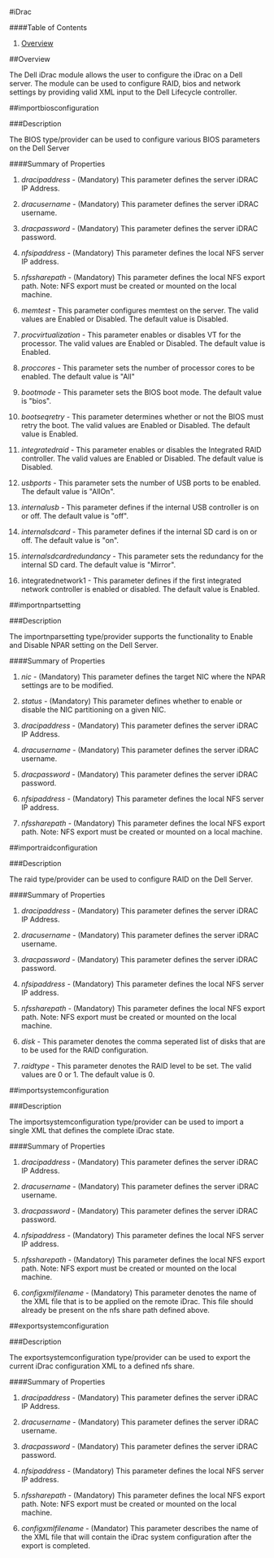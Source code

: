 #iDrac

####Table of Contents

1. [Overview](#overview)

##Overview

The Dell iDrac module allows the user to configure the iDrac on a Dell server. The module can be used to configure RAID, bios and network settings by providing valid XML input to the Dell Lifecycle controller.

##importbiosconfiguration

###Description

The BIOS type/provider can be used to configure various BIOS parameters
on the Dell Server

####Summary of Properties

1. _dracipaddress_ - (Mandatory) This parameter defines the server iDRAC IP Address.
    
2. _dracusername_ - (Mandatory) This parameter defines the server iDRAC username.
				
3. _dracpassword_ - (Mandatory) This parameter defines the server iDRAC password.
				
4. _nfsipaddress_ - (Mandatory) This parameter defines the local NFS server IP address.
	
5. _nfssharepath_ - (Mandatory) This parameter defines the local NFS export path. Note: NFS export must be created or mounted on the local machine.
  
6. _memtest_ - This parameter configures memtest on the server. The valid values are Enabled or Disabled. The default value is Disabled.

7. _procvirtualization_ - This parameter enables or disables VT for the processor. The valid values are Enabled or Disabled. The default value is Enabled.

8. _proccores_ - This parameter sets the number of processor cores to be enabled. The default value is "All"

9. _bootmode_ - This parameter sets the BIOS boot mode. The default value is "bios".

10. _bootseqretry_ - This parameter determines whether or not the BIOS must retry the boot. The valid values are Enabled or Disabled. The default value is Enabled.

11. _integratedraid_ - This parameter enables or disables the Integrated RAID controller. The valid values are Enabled or Disabled. The default value is Disabled.
    
12. _usbports_ - This parameter sets the number of USB ports to be enabled. The default value is "AllOn".

13. _internalusb_ - This parameter defines if the internal USB controller is on or off. The default value is "off".

14. _internalsdcard_ - This parameter defines if the internal SD card is on or off. The default value is "on".

15. _internalsdcardredundancy_ - This parameter sets the redundancy for the internal SD card. The default value is "Mirror".

16. integratednetwork1 - This parameter defines if the first integrated network controller is enabled or disabled. The default value is Enabled.


##importnpartsetting

###Description

The importnparsetting type/provider supports the functionality to Enable and Disable NPAR setting on the Dell Server. 

####Summary of Properties

1. _nic_ - (Mandatory) This parameter defines the target NIC where the NPAR settings are to be modified.
    
2. _status_ - (Mandatory) This parameter defines whether to enable or disable the NIC partitioning on a given NIC.
    
3. _dracipaddress_ - (Mandatory) This parameter defines the server iDRAC IP Address.
    
4. _dracusername_ - (Mandatory) This parameter defines the server iDRAC username.
				
5. _dracpassword_ - (Mandatory) This parameter defines the server iDRAC password.
				
6. _nfsipaddress_ - (Mandatory) This parameter defines the local NFS server IP address.
	
7. _nfssharepath_ - (Mandatory) This parameter defines the local NFS export path. Note: NFS export must be created or mounted on a local machine.

##importraidconfiguration

###Description

The raid type/provider can be used to configure RAID on the Dell Server.

####Summary of Properties

1. _dracipaddress_ - (Mandatory) This parameter defines the server iDRAC IP Address.
    
2. _dracusername_ - (Mandatory) This parameter defines the server iDRAC username.
				
3. _dracpassword_ - (Mandatory) This parameter defines the server iDRAC password.
				
4. _nfsipaddress_ - (Mandatory) This parameter defines the local NFS server IP address.
	
5. _nfssharepath_ - (Mandatory) This parameter defines the local NFS export path. Note: NFS export must be created or mounted on the local machine.
  
6. _disk_ - This parameter denotes the comma seperated list of disks that are to be used for the RAID configuration.

7. _raidtype_ - This parameter denotes the RAID level to be set. The valid values are 0 or 1. The default value is 0.

##importsystemconfiguration

###Description

The importsystemconfiguration type/provider can be used to import a single XML that defines the complete iDrac state.

####Summary of Properties

1. _dracipaddress_ - (Mandatory) This parameter defines the server iDRAC IP Address.
    
2. _dracusername_ - (Mandatory) This parameter defines the server iDRAC username.
				
3. _dracpassword_ - (Mandatory) This parameter defines the server iDRAC password.
				
4. _nfsipaddress_ - (Mandatory) This parameter defines the local NFS server IP address.
	
5. _nfssharepath_ - (Mandatory) This parameter defines the local NFS export path. Note: NFS export must be created or mounted on the local machine.

6. _configxmlfilename_ - (Mandatory) This parameter denotes the name of the XML file that is to be applied on the remote iDrac. This file should already be present on the nfs share path defined above.

##exportsystemconfiguration

###Description

The exportsystemconfiguration type/provider can be used to export the current iDrac configuration XML to a defined nfs share.

####Summary of Properties


1. _dracipaddress_ - (Mandatory) This parameter defines the server iDRAC IP Address.
    
2. _dracusername_ - (Mandatory) This parameter defines the server iDRAC username.
				
3. _dracpassword_ - (Mandatory) This parameter defines the server iDRAC password.
				
4. _nfsipaddress_ - (Mandatory) This parameter defines the local NFS server IP address.
	
5. _nfssharepath_ - (Mandatory) This parameter defines the local NFS export path. Note: NFS export must be created or mounted on the local machine.

6. _configxmlfilename_ - (Mandator) This parameter describes the name of the XML file that will contain the iDrac system configuration after the export is completed.


